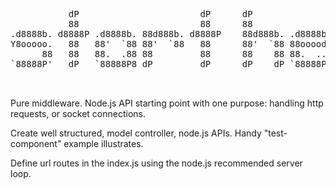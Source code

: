 <pre>
           dP                       dP      dP                                                             dP                               oo
           88                       88      88                                                             88
.d8888b. d8888P .d8888b. 88d888b. d8888P    88d888b. .d8888b. 88d888b. .d8888b.    88d888b. .d8888b. .d888b88 .d8888b.    .d8888b. 88d888b. dP
Y8ooooo.   88   88'  `88 88'  `88   88      88'  `88 88ooood8 88'  `88 88ooood8    88'  `88 88'  `88 88'  `88 88ooood8    88'  `88 88'  `88 88
      88   88   88.  .88 88         88      88    88 88.  ... 88       88.  ...    88    88 88.  .88 88.  .88 88.  ...    88.  .88 88.  .88 88
`88888P'   dP   `88888P8 dP         dP      dP    dP `88888P' dP       `88888P'    dP    dP `88888P' `88888P8 `88888P'    `88888P8 88Y888P' dP
                                                                                                                                   88
                                                                                                                                   dP
</pre>

Pure middleware. Node.js API starting point with one purpose: handling http requests, or socket connections.

Create well structured, model controller, node.js APIs. Handy "test-component" example illustrates.

Define url routes in the index.js using the node.js recommended server loop.